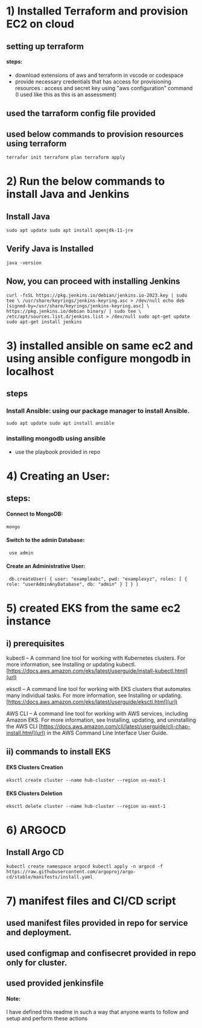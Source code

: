 # 1) Installed Terraform and provision EC2 on cloud

## setting up terraform 
#### steps:
- download extensions of aws and terraform in vscode or codespace
- provide necessary credentials that has access for provisioning resources : access and secret key using "aws configuration" command (I used like this as this is an assessment)

## used the tarraform config file provided

## used below commands to provision resources using terraform
` terrafor init
 terraform plan
 terraform apply
`

# 2) Run the below commands to install Java and Jenkins

## Install Java

`sudo apt update
sudo apt install openjdk-11-jre`

## Verify Java is Installed

`java -version`

## Now, you can proceed with installing Jenkins

`curl -fsSL https://pkg.jenkins.io/debian/jenkins.io-2023.key | sudo tee \
  /usr/share/keyrings/jenkins-keyring.asc > /dev/null
echo deb [signed-by=/usr/share/keyrings/jenkins-keyring.asc] \
  https://pkg.jenkins.io/debian binary/ | sudo tee \
  /etc/apt/sources.list.d/jenkins.list > /dev/null
sudo apt-get update
sudo apt-get install jenkins`


# 3) installed ansible on same ec2 and using ansible configure mongodb in localhost 
## steps
### Install Ansible: using our package manager to install Ansible. 

`sudo apt update
sudo apt install ansible
`
### installing mongodb using ansible
- use the playbook provided in repo

# 4) Creating an User:
## steps:
#### Connect to MongoDB: 
`mongo`
#### Switch to the admin Database:
` use admin`
#### Create an Administrative User:
`
db.createUser(
  {
    user: "exampleabc",
    pwd: "examplexyz",
    roles: [ { role: "userAdminAnyDatabase", db: "admin" } ]
  }
)`


# 5) created EKS from the same ec2 instance

## i) prerequisites

kubectl – A command line tool for working with Kubernetes clusters. For more information, see Installing or updating kubectl. [https://docs.aws.amazon.com/eks/latest/userguide/install-kubectl.html](url)

eksctl – A command line tool for working with EKS clusters that automates many individual tasks. For more information, see Installing or updating. [https://docs.aws.amazon.com/eks/latest/userguide/eksctl.html](url)

AWS CLI – A command line tool for working with AWS services, including Amazon EKS. For more information, see Installing, updating, and uninstalling the AWS CLI [https://docs.aws.amazon.com/cli/latest/userguide/cli-chap-install.html](url) in the AWS Command Line Interface User Guide.

## ii) commands to install EKS

#### EKS Clusters Creation
`eksctl create cluster --name hub-cluster --region us-east-1
`
#### EKS Clusters Deletion
`eksctl delete cluster --name hub-cluster --region us-east-1`


# 6) ARGOCD
## Install Argo CD
`kubectl create namespace argocd
kubectl apply -n argocd -f https://raw.githubusercontent.com/argoproj/argo-cd/stable/manifests/install.yaml`


# 7) manifest files and CI/CD script
## used manifest files provided in repo for service and deployment.
## used configmap and confisecret provided in repo only for cluster.
## used provided jenkinsfile







#### Note: 
I have defined this readme in such a way that anyone wants to follow and setup and perform these actions

 


